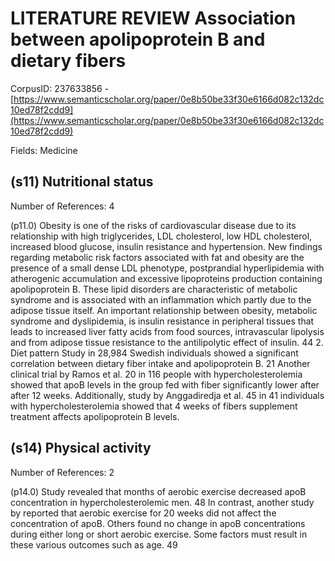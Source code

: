 # LITERATURE REVIEW Association between apolipoprotein B and dietary fibers

CorpusID: 237633856 - [https://www.semanticscholar.org/paper/0e8b50be33f30e6166d082c132dc10ed78f2cdd9](https://www.semanticscholar.org/paper/0e8b50be33f30e6166d082c132dc10ed78f2cdd9)

Fields: Medicine

## (s11) Nutritional status
Number of References: 4

(p11.0) Obesity is one of the risks of cardiovascular disease due to its relationship with high triglycerides, LDL cholesterol, low HDL cholesterol, increased blood glucose, insulin resistance and hypertension. New findings regarding metabolic risk factors associated with fat and obesity are the presence of a small dense LDL phenotype, postprandial hyperlipidemia with atherogenic accumulation and excessive lipoproteins production containing apolipoprotein B. These lipid disorders are characteristic of metabolic syndrome and is associated with an inflammation which partly due to the adipose tissue itself. An important relationship between obesity, metabolic syndrome and dyslipidemia, is insulin resistance in peripheral tissues that leads to increased liver fatty acids from food sources, intravascular lipolysis and from adipose tissue resistance to the antilipolytic effect of insulin. 44 2. Diet pattern Study in 28,984 Swedish individuals showed a significant correlation between dietary fiber intake and apolipoprotein B. 21 Another clinical trial by Ramos et al. 20 in 116 people with hypercholesterolemia showed that apoB levels in the group fed with fiber significantly lower after after 12 weeks. Additionally, study by Anggadiredja et al. 45 in 41 individuals with hypercholesterolemia showed that 4 weeks of fibers supplement treatment affects apolipoprotein B levels.
## (s14) Physical activity
Number of References: 2

(p14.0) Study revealed that months of aerobic exercise decreased apoB concentration in hypercholesterolemic men. 48 In contrast, another study by reported that aerobic exercise for 20 weeks did not affect the concentration of apoB. Others found no change in apoB concentrations during either long or short aerobic exercise. Some factors must result in these various outcomes such as age. 49 
